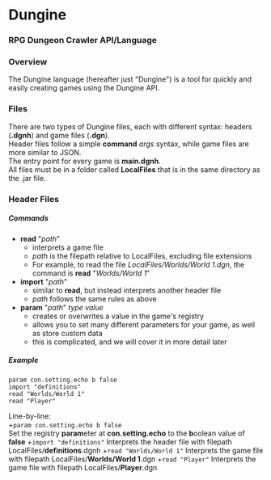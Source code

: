 # Dungine
### RPG Dungeon Crawler API/Language

### Overview
The Dungine language (hereafter just "Dungine") is a tool for quickly and easily creating games using the Dungine API.

### Files
There are two types of Dungine files, each with different syntax: headers (**.dgnh**) and game files (**.dgn**).  
Header files follow a simple **command** *args* syntax, while game files are more similar to JSON.  
The entry point for every game is **main.dgnh**.  
All files must be in a folder called **LocalFiles** that is in the same directory as the .jar file.

### Header Files
##### Commands
 + **read** "*path*"
   + interprets a game file
   + *path* is the filepath relative to LocalFiles, excluding file extensions
   + For example, to read the file *LocalFiles/Worlds/World 1.dgn*, the command is __read__ "*Worlds/World 1*"
 + **import** "*path*"
   + similar to **read**, but instead interprets another header file
   + *path* follows the same rules as above
 + **param** "*path*" *type value*
   + creates or overwrites a value in the game's registry
   + allows you to set many different parameters for your game, as well as store custom data
   + this is complicated, and we will cover it in more detail later

##### Example
```
param con.setting.echo b false
import "definitions"
read "Worlds/World 1"
read "Player"
```
Line-by-line:  
 +```param con.setting.echo b false```  
 Set the registry **param**eter at **con.setting.echo** to the **b**oolean value of **false**
 +```import "definitions"```
 Interprets the header file with filepath LocalFiles/**definitions**.dgnh
 +```read "Worlds/World 1"```
 Interprets the game file with filepath LocalFiles/**Worlds/World 1**.dgn
 +```read "Player"```
 Interprets the game file with filepath LocalFiles/**Player**.dgn
